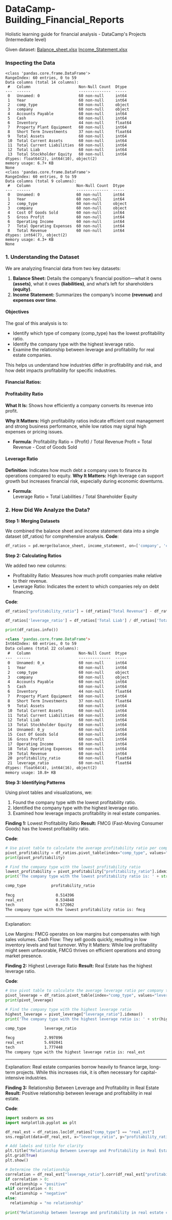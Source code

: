 # DataCamp-Building_Financial_Reports
Holistic learning guide for financial analysis - DataCamp's Projects (Intermediate level) 

Given dataset: 
[Balance_sheet.xlsx](data/Balance_Sheet.xlsx)
[Income_Statement.xlsx](data/Income_Statement.xlsx)

### Inspecting the Data

```
<class 'pandas.core.frame.DataFrame'>
RangeIndex: 60 entries, 0 to 59
Data columns (total 14 columns):
 #   Column                     Non-Null Count  Dtype  
---  ------                     --------------  -----  
 0   Unnamed: 0                 60 non-null     int64  
 1   Year                       60 non-null     int64  
 2   comp_type                  60 non-null     object 
 3   company                    60 non-null     object 
 4   Accounts Payable           60 non-null     int64  
 5   Cash                       60 non-null     int64  
 6   Inventory                  44 non-null     float64
 7   Property Plant Equipment   60 non-null     int64  
 8   Short Term Investments     37 non-null     float64
 9   Total Assets               60 non-null     int64  
 10  Total Current Assets       60 non-null     int64  
 11  Total Current Liabilities  60 non-null     int64  
 12  Total Liab                 60 non-null     int64  
 13  Total Stockholder Equity   60 non-null     int64  
dtypes: float64(2), int64(10), object(2)
memory usage: 6.7+ KB
None
<class 'pandas.core.frame.DataFrame'>
RangeIndex: 60 entries, 0 to 59
Data columns (total 9 columns):
 #   Column                    Non-Null Count  Dtype 
---  ------                    --------------  ----- 
 0   Unnamed: 0                60 non-null     int64 
 1   Year                      60 non-null     int64 
 2   comp_type                 60 non-null     object
 3   company                   60 non-null     object
 4   Cost Of Goods Sold        60 non-null     int64 
 5   Gross Profit              60 non-null     int64 
 6   Operating Income          60 non-null     int64 
 7   Total Operating Expenses  60 non-null     int64 
 8   Total Revenue             60 non-null     int64 
dtypes: int64(7), object(2)
memory usage: 4.3+ KB
None

```
### 1. Understanding the Dataset
We are analyzing financial data from two key datasets:

1. **Balance Sheet:** Details the company’s financial position—what it owns **(assets)**, what it owes **(liabilities)**, and what’s left for shareholders **(equity)**.
2. **Income Statement:** Summarizes the company’s income **(revenue)** and **expenses over time**.

#### Objectives
The goal of this analysis is to:

 - Identify which type of company (comp_type) has the lowest profitability ratio.
 - Identify the company type with the highest leverage ratio.
 - Examine the relationship between leverage and profitability for real estate companies.
   
This helps us understand how industries differ in profitability and risk, and how debt impacts profitability for specific industries.

#### Financial Ratios:

#### Profitability Ratio
**What It Is:** Shows how efficiently a company converts its revenue into profit.

**Why It Matters:** High profitability ratios indicate efficient cost management and strong business performance, while low ratios may signal high expenses or pricing issues.

- **Formula**:
   Profitability Ratio = (Profit) / Total Revenue
   Profit = Total Revenue - Cost of Goods Sold 

 #### Leverage Ratio
 **Definition**: Indicates how much debt a company uses to finance its operations compared to equity.
 **Why It Matters:** High leverage can support growth but increases financial risk, especially during economic downturns.

 - **Formula**:  
   Leverage Ratio = Total Liabilities / Total Shareholder Equity

### 2. How Did We Analyze the Data?
**Step 1: Merging Datasets**

We combined the balance sheet and income statement data into a single dataset (df_ratios) for comprehensive analysis.
**Code**:
  ```python
 df_ratios = pd.merge(balance_sheet, income_statement, on=['company', 'comp_type', 'Year'])
  ```
**Step 2: Calculating Ratios**

We added two new columns:

- Profitability Ratio: Measures how much profit companies make relative to their revenue.
- Leverage Ratio: Indicates the extent to which companies rely on debt financing.

**Code**:
  ```python
 df_ratios["profitability_ratio"] = (df_ratios["Total Revenue"] - df_ratios["Cost Of Goods Sold"])/df_ratios["Total Revenue"]

 df_ratios['leverage_ratio'] = df_ratios['Total Liab'] / df_ratios['Total Stockholder Equity']

print(df_ratios.info())
  ```
```markdown 
<class 'pandas.core.frame.DataFrame'>
Int64Index: 60 entries, 0 to 59
Data columns (total 22 columns):
 #   Column                     Non-Null Count  Dtype  
---  ------                     --------------  -----  
 0   Unnamed: 0_x               60 non-null     int64  
 1   Year                       60 non-null     int64  
 2   comp_type                  60 non-null     object 
 3   company                    60 non-null     object 
 4   Accounts Payable           60 non-null     int64  
 5   Cash                       60 non-null     int64  
 6   Inventory                  44 non-null     float64
 7   Property Plant Equipment   60 non-null     int64  
 8   Short Term Investments     37 non-null     float64
 9   Total Assets               60 non-null     int64  
 10  Total Current Assets       60 non-null     int64  
 11  Total Current Liabilities  60 non-null     int64  
 12  Total Liab                 60 non-null     int64  
 13  Total Stockholder Equity   60 non-null     int64  
 14  Unnamed: 0_y               60 non-null     int64  
 15  Cost Of Goods Sold         60 non-null     int64  
 16  Gross Profit               60 non-null     int64  
 17  Operating Income           60 non-null     int64  
 18  Total Operating Expenses   60 non-null     int64  
 19  Total Revenue              60 non-null     int64  
 20  profitability_ratio        60 non-null     float64
 21  leverage_ratio             60 non-null     float64
dtypes: float64(4), int64(16), object(2)
memory usage: 10.8+ KB
```

**Step 3: Identifying Patterns**

Using pivot tables and visualizations, we:

1. Found the company type with the lowest profitability ratio.
2. Identified the company type with the highest leverage ratio.
3. Examined how leverage impacts profitability in real estate companies.

**Finding 1:** Lowest Profitability Ratio
**Result:** FMCG (Fast-Moving Consumer Goods) has the lowest profitability ratio.

**Code**:
  ```python
  # Use pivot table to calculate the average profitability ratio per company type
  pivot_profitability = df_ratios.pivot_table(index="comp_type", values="profitability_ratio")
  print(pivot_profitability)

  # Find the company type with the lowest profitability ratio
  lowest_profitability = pivot_profitability["profitability_ratio"].idxmin()
  print('The company type with the lowest profitability ratio is: ' + str(lowest_profitability))

```
```markdown   
comp_type           profitability_ratio
                     
fmcg                  0.514396
real_est              0.534848
tech                  0.572062
The company type with the lowest profitability ratio is: fmcg
```
---
Explanation:

Low Margins: FMCG operates on low margins but compensates with high sales volumes.
Cash Flow: They sell goods quickly, resulting in low inventory levels and fast turnover.
Why It Matters: While low profitability might seem unfavorable, FMCG thrives on efficient operations and strong market presence.

**Finding 2:** Highest Leverage Ratio
**Result:** Real Estate has the highest leverage ratio.

**Code**:
  ```python
 # Use pivot table to calculate the average leverage ratio per company type
 pivot_leverage = df_ratios.pivot_table(index="comp_type", values="leverage_ratio")
 print(pivot_leverage)

 # Find the company type with the highest leverage ratio
 highest_leverage = pivot_leverage["leverage_ratio"].idxmax()
 print('The company type with the highest leverage ratio is: ' + str(highest_leverage))
```
```markdown   
comp_type        leverage_ratio
                
fmcg             2.997896
real_est         5.692041
tech             1.777448
The company type with the highest leverage ratio is: real_est
```

---
Explanation:
Real estate companies borrow heavily to finance large, long-term projects.
While this increases risk, it is often necessary for capital-intensive industries.

**Finding 3:** Relationship Between Leverage and Profitability in Real Estate
**Result:** Positive relationship between leverage and profitability in real estate.


**Code**:
  ```python
import seaborn as sns
import matplotlib.pyplot as plt

df_real_est = df_ratios.loc[df_ratios["comp_type"] == "real_est"]
sns.regplot(data=df_real_est, x="leverage_ratio", y="profitability_ratio")

# Add labels and title for clarity
plt.title("Relationship Between Leverage and Profitability in Real Estate Companies")
plt.grid(True)
plt.show()

# Determine the relationship
correlation = df_real_est["leverage_ratio"].corr(df_real_est["profitability_ratio"])
if correlation > 0:
    relationship = "positive"
elif correlation < 0:
    relationship = "negative"
else:
    relationship = "no relationship"
    
print("Relationship between leverage and profitability in real estate companies:", relationship)

```





